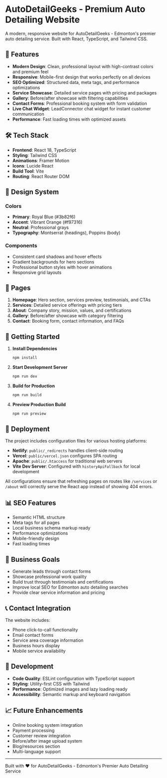 # AutoDetailGeeks - Premium Auto Detailing Website

A modern, responsive website for AutoDetailGeeks - Edmonton's premier auto detailing service. Built with React, TypeScript, and Tailwind CSS.

## 🚀 Features

- **Modern Design**: Clean, professional layout with high-contrast colors and premium feel
- **Responsive**: Mobile-first design that works perfectly on all devices
- **SEO Optimized**: Structured data, meta tags, and performance optimizations
- **Service Showcase**: Detailed service pages with pricing and packages
- **Gallery**: Before/after showcase with filtering capabilities
- **Contact Forms**: Professional booking system with form validation
- **Live Chat Widget**: LeadConnector chat widget for instant customer communication
- **Performance**: Fast loading times with optimized assets

## 🛠️ Tech Stack

- **Frontend**: React 18, TypeScript
- **Styling**: Tailwind CSS
- **Animations**: Framer Motion
- **Icons**: Lucide React
- **Build Tool**: Vite
- **Routing**: React Router DOM

## 🎨 Design System

### Colors
- **Primary**: Royal Blue (#3b82f6)
- **Accent**: Vibrant Orange (#f97316)
- **Neutral**: Professional grays
- **Typography**: Montserrat (headings), Poppins (body)

### Components
- Consistent card shadows and hover effects
- Gradient backgrounds for hero sections
- Professional button styles with hover animations
- Responsive grid layouts

## 📱 Pages

1. **Homepage**: Hero section, services preview, testimonials, and CTAs
2. **Services**: Detailed service offerings with pricing tiers
3. **About**: Company story, mission, values, and certifications
4. **Gallery**: Before/after showcase with category filtering
5. **Contact**: Booking form, contact information, and FAQs

## 🚀 Getting Started

1. **Install Dependencies**
   ```bash
   npm install
   ```

2. **Start Development Server**
   ```bash
   npm run dev
   ```

3. **Build for Production**
   ```bash
   npm run build
   ```

4. **Preview Production Build**
   ```bash
   npm run preview
   ```

## 🔧 Deployment

The project includes configuration files for various hosting platforms:

- **Netlify**: `public/_redirects` handles client-side routing
- **Vercel**: `public/vercel.json` configures SPA routing  
- **Apache**: `public/.htaccess` for traditional web servers
- **Vite Dev Server**: Configured with `historyApiFallback` for local development

All configurations ensure that refreshing pages on routes like `/services` or `/about` will correctly serve the React app instead of showing 404 errors.

## 📊 SEO Features

- Semantic HTML structure
- Meta tags for all pages
- Local business schema markup ready
- Performance optimizations
- Mobile-friendly design
- Fast loading times

## 🎯 Business Goals

- Generate leads through contact forms
- Showcase professional work quality
- Build trust through testimonials and certifications
- Improve local SEO for Edmonton auto detailing searches
- Provide clear service information and pricing

## 📞 Contact Integration

The website includes:
- Phone click-to-call functionality
- Email contact forms
- Service area coverage information
- Business hours display
- Mobile service availability

## 🔧 Development

- **Code Quality**: ESLint configuration with TypeScript support
- **Styling**: Utility-first CSS with Tailwind
- **Performance**: Optimized images and lazy loading ready
- **Accessibility**: Semantic markup and keyboard navigation

## 📈 Future Enhancements

- Online booking system integration
- Payment processing
- Customer review integration
- Before/after image upload system
- Blog/resources section
- Multi-language support

---

Built with ❤️ for AutoDetailGeeks - Edmonton's Premier Auto Detailing Service